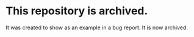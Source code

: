 # This repository is archived.

It was created to show as an example in a bug report.  It is now archived.
